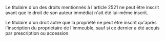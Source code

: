   
Le titulaire d'un des droits mentionnés à l'article 2521 ne peut être inscrit avant que le droit de son auteur immédiat n'ait été lui-même inscrit.   

  
Le titulaire d'un droit autre que la propriété ne peut être inscrit qu'après l'inscription du propriétaire de l'immeuble, sauf si ce dernier a été acquis par prescription ou accession.  
